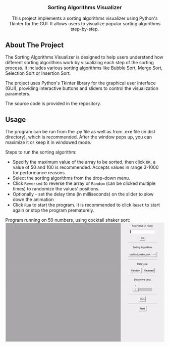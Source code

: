 <br />
<div align="center">
  
<h3 align="center">Sorting Algorithms Visualizer</h3>

  <p align="center">
    This project implements a sorting algorithms visualizer using Python's Tkinter for the GUI. It allows users to visualize popular sorting algorithms step-by-step.
</div>

## About The Project
The Sorting Algorithms Visualizer is designed to help users understand how 
different sorting algorithms work by visualizing each step of the sorting process. 
It includes various sorting algorithms like Bubble Sort, Merge Sort, Selection Sort 
or Insertion Sort.

The project uses Python's Tkinter library for the graphical user interface (GUI), 
providing interactive buttons and sliders to control the visualization parameters.

The source code is provided in the repository.

## Usage
The program can be run from the .py file as well as from .exe file (in dist 
directory), which is recommended. After the window pops up, you can maximize it or 
keep it in windowed mode. 

Steps to run the sorting algorithm: 
* Specify the maximum value of the array to be sorted, then click `OK`, a value of 50 and 100 is recommended. Accepts values in range 3-1000 for performance reasons.
* Select the sorting algorithms from the drop-down menu.
* Click `Reversed` to reverse the array or `Random` (can be clicked multiple
times) to randomize the values' positions.
* Optionally - set the delay time (in milliseconds) on the slider to slow down the
animation
* Click `Run` to start the program. It is recommended to click `Reset` to start
 again or stop the program prematurely.

Program running on 50 numbers, using cocktail shaker sort:
![alt text](/images/gif1.gif)

